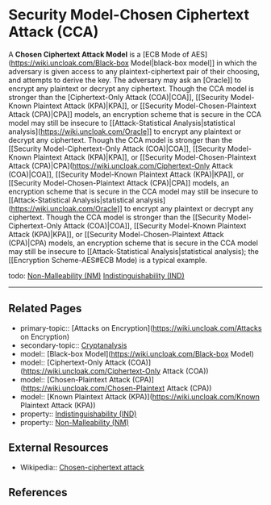 # Security Model-Chosen Ciphertext Attack (CCA)
A **Chosen Ciphertext Attack Model** is a [ECB Mode of AES](https://wiki.uncloak.com/Black-box Model|black-box model]] in which the adversary is given access to any plaintext-ciphertext pair of their choosing, and attempts to derive the key. The adversary may ask an [Oracle]] to encrypt any plaintext or decrypt any ciphertext. Though the CCA model is stronger than the [Ciphertext-Only Attack (COA)|COA]], [[Security Model-Known Plaintext Attack (KPA)|KPA]], or [[Security Model-Chosen-Plaintext Attack (CPA)|CPA]] models, an encryption scheme that is secure in the CCA model may still be insecure to [[Attack-Statistical Analysis|statistical analysis](https://wiki.uncloak.com/Oracle]] to encrypt any plaintext or decrypt any ciphertext. Though the CCA model is stronger than the [[Security Model-Ciphertext-Only Attack (COA)|COA]], [[Security Model-Known Plaintext Attack (KPA)|KPA]], or [[Security Model-Chosen-Plaintext Attack (CPA)|CPA](https://wiki.uncloak.com/Ciphertext-Only Attack (COA)|COA]], [[Security Model-Known Plaintext Attack (KPA)|KPA]], or [[Security Model-Chosen-Plaintext Attack (CPA)|CPA]] models, an encryption scheme that is secure in the CCA model may still be insecure to [[Attack-Statistical Analysis|statistical analysis](https://wiki.uncloak.com/Oracle]] to encrypt any plaintext or decrypt any ciphertext. Though the CCA model is stronger than the [[Security Model-Ciphertext-Only Attack (COA)|COA]], [[Security Model-Known Plaintext Attack (KPA)|KPA]], or [[Security Model-Chosen-Plaintext Attack (CPA)|CPA) models, an encryption scheme that is secure in the CCA model may still be insecure to [[Attack-Statistical Analysis|statistical analysis); the [[Encryption Scheme-AES#ECB Mode) is a typical example. 

todo:
[Non-Malleability (NM)](https://wiki.uncloak.com/Non-Malleability (NM))
[Indistinguishability (IND)](https://wiki.uncloak.com/Indistinguishability (IND))

---
## Related Pages
- primary-topic:: [Attacks on Encryption](https://wiki.uncloak.com/Attacks on Encryption)
- secondary-topic:: [Cryptanalysis](https://wiki.uncloak.com/Cryptanalysis)
- model:: [Black-box Model](https://wiki.uncloak.com/Black-box Model)
- model:: [Ciphertext-Only Attack (COA)](https://wiki.uncloak.com/Ciphertext-Only Attack (COA))
- model:: [Chosen-Plaintext Attack (CPA)](https://wiki.uncloak.com/Chosen-Plaintext Attack (CPA))
- model:: [Known Plaintext Attack (KPA)](https://wiki.uncloak.com/Known Plaintext Attack (KPA))
- property:: [Indistinguishability (IND)](https://wiki.uncloak.com/Indistinguishability (IND))
- property:: [Non-Malleability (NM)](https://wiki.uncloak.com/Non-Malleability (NM))

## External Resources
- Wikipedia:: [Chosen-ciphertext attack](https://en.wikipedia.org/wiki/Chosen-ciphertext_attack)

## References